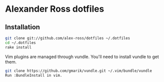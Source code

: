 # Alexander Ross dotfiles

## Installation

```bash
git clone git://github.com/alex-ross/dotfiles ~/.dotfiles
cd ~/.dotfiles
rake install
```

Vim plugins are managed through vundle. You'll need to install vundle to get
them.

```bash
git clone https://github.com/gmarik/vundle.git ~/.vim/bundle/vundle
Run :BundleInstall in vim.
```

